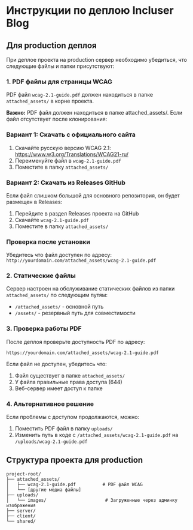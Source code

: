 # Инструкции по деплою Incluser Blog

## Для production деплоя

При деплое проекта на production сервер необходимо убедиться, что следующие файлы и папки присутствуют:

### 1. PDF файлы для страницы WCAG

PDF файл `wcag-2.1-guide.pdf` должен находиться в папке `attached_assets/` в корне проекта.

**Важно:** PDF файл должен находиться в папке attached_assets/. Если файл отсутствует после клонирования:

### Вариант 1: Скачать с официального сайта
1. Скачайте русскую версию WCAG 2.1: https://www.w3.org/Translations/WCAG21-ru/
2. Переименуйте файл в `wcag-2.1-guide.pdf`
3. Поместите в папку `attached_assets/`

### Вариант 2: Скачать из Releases GitHub
Если файл слишком большой для основного репозитория, он будет размещен в Releases:
1. Перейдите в раздел Releases проекта на GitHub
2. Скачайте `wcag-2.1-guide.pdf`
3. Поместите в папку `attached_assets/`

### Проверка после установки
Убедитесь что файл доступен по адресу: `http://yourdomain.com/attached_assets/wcag-2.1-guide.pdf`

### 2. Статические файлы

Сервер настроен на обслуживание статических файлов из папки `attached_assets/` по следующим путям:
- `/attached_assets/` - основной путь
- `/assets/` - резервный путь для совместимости

### 3. Проверка работы PDF

После деплоя проверьте доступность PDF по адресу:
```
https://yourdomain.com/attached_assets/wcag-2.1-guide.pdf
```

Если файл не доступен, убедитесь что:
1. Файл существует в папке `attached_assets/`
2. У файла правильные права доступа (644)
3. Веб-сервер имеет доступ к папке

### 4. Альтернативное решение

Если проблемы с доступом продолжаются, можно:
1. Поместить PDF файл в папку `uploads/`
2. Изменить путь в коде с `/attached_assets/wcag-2.1-guide.pdf` на `/uploads/wcag-2.1-guide.pdf`

## Структура проекта для production

```
project-root/
├── attached_assets/
│   ├── wcag-2.1-guide.pdf          # PDF файл WCAG
│   └── [другие медиа файлы]
├── uploads/
│   └── images/                      # Загруженные через админку изображения
├── server/
├── client/
└── shared/
```